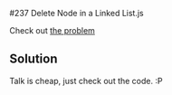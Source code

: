 #237 Delete Node in a Linked List.js

Check out [the problem](https://leetcode.com/problems/delete-node-in-a-linked-list/)

## Solution

Talk is cheap, just check out the code. :P